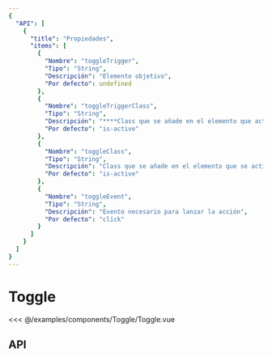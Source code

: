 ```yaml
---
{
  "API": [
    {
      "title": "Propiedades",
      "items": [
        {
          "Nombre": "toggleTrigger",
          "Tipo": "String",
          "Descripción": "Elemento objetivo",
          "Por defecto": undefined
        },
        {
          "Nombre": "toggleTriggerClass",
          "Tipo": "String",
          "Descripción": "****Class que se añade en el elemento que activa el toggle",
          "Por defecto": "is-active"
        }, 
        {
          "Nombre": "toggleClass",
          "Tipo": "String",
          "Descripción": "Class que se añade en el elemento que se activa",
          "Por defecto": "is-active"
        }, 
        {
          "Nombre": "toggleEvent",
          "Tipo": "String",
          "Descripción": "Evento necesario para lanzar la acción",
          "Por defecto": "click"
        }        
      ] 
    }
  ]
}
---
```


# Toggle

<Preview>
  <template slot="demo">
    <components-Toggle-Toggle />
  </template>
  
  <<< @/examples/components/Toggle/Toggle.vue
</Preview>

## API

<Api/>
  
  
